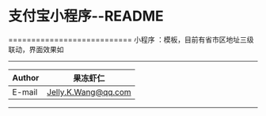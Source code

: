 # 支付宝小程序--README
===========================
小程序 ：模板，目前有省市区地址三级联动，界面效果如

****
	
|Author|果冻虾仁|
|---|---
|E-mail|Jelly.K.Wang@qq.com


****
